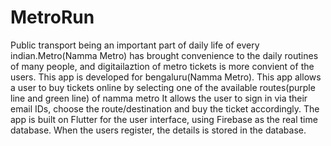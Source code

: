 # MetroRun
Public transport being an important part of daily life of every indian.Metro(Namma Metro) has brought convenience to the daily routines of many people, and digitailaztion of metro tickets is more convient of the users.
This app is developed for bengaluru(Namma Metro).
This app allows a user to buy tickets online by selecting one of the available routes(purple line and green line) of namma metro 
It allows the user to sign in via their email IDs, choose the route/destination and buy the ticket accordingly.
The app is built on Flutter for the user interface, using Firebase as the real time database.
When the users register, the details is stored in the database.

